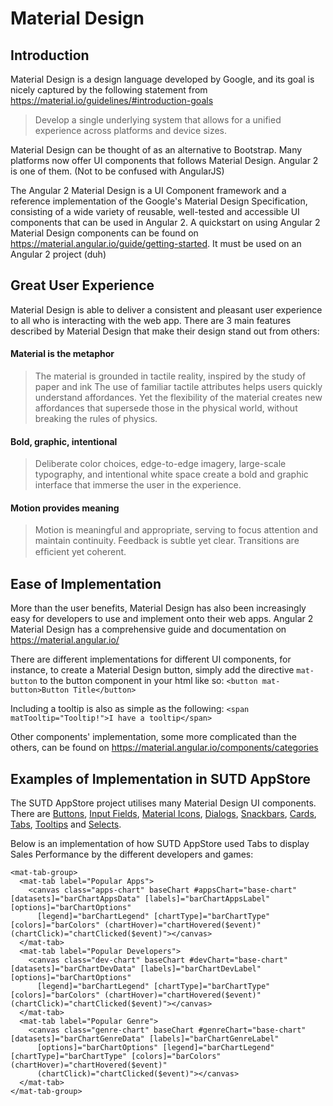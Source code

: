 # Material Design
## Introduction
Material Design is a design language developed by Google, and its goal is nicely captured by the following statement from <https://material.io/guidelines/#introduction-goals>

> Develop a single underlying system that allows for a unified experience across platforms and device sizes.

Material Design can be thought of as an alternative to Bootstrap. Many platforms now offer UI components that follows Material Design. Angular 2 is one of them. (Not to be confused with AngularJS)

The Angular 2 Material Design is a UI Component framework and a reference implementation of the Google's Material Design Specification, consisting of a wide variety of reusable, well-tested and accessible UI components that can be used in Angular 2. A quickstart on using Angular 2 Material Design components can be found on <https://material.angular.io/guide/getting-started>. It must be used on an Angular 2 project (duh)

## Great User Experience
Material Design is able to deliver a consistent and pleasant user experience to all who is interacting with the web app. There are 3 main features described by Material Design that make their design stand out from others:
#### Material is the metaphor
> The material is grounded in tactile reality, inspired by the study of paper and ink
> The use of familiar tactile attributes helps users quickly understand affordances. Yet the flexibility of the material creates new affordances that supersede those in the physical world, without breaking the rules of physics.

#### Bold, graphic, intentional
> Deliberate color choices, edge-to-edge imagery, large-scale typography, and intentional white space create a bold and graphic interface that immerse the user in the experience.

#### Motion provides meaning
> Motion is meaningful and appropriate, serving to focus attention and maintain continuity. Feedback is subtle yet clear. Transitions are efﬁcient yet coherent.

## Ease of Implementation
More than the user benefits, Material Design has also been increasingly easy for developers to use and implement onto their web apps. Angular 2 Material Design has a comprehensive guide and documentation on <https://material.angular.io/>

There are different implementations for different UI components, for instance, to create a Material Design button, simply add the directive `mat-button` to the button component in your html like so:
```<button mat-button>Button Title</button>```

Including a tooltip is also as simple as the following:
```<span matTooltip="Tooltip!">I have a tooltip</span>```

Other components' implementation, some more complicated than the others, can be found on <https://material.angular.io/components/categories>

## Examples of Implementation in SUTD AppStore
The SUTD AppStore project utilises many Material Design UI components. There are [Buttons](https://material.angular.io/components/button/overview), [Input Fields](https://material.angular.io/components/input/overview), [Material Icons](https://material.angular.io/components/icon/overview), [Dialogs](https://material.angular.io/components/dialog/overview), [Snackbars](https://material.angular.io/components/snack-bar/overview), [Cards](https://material.angular.io/components/card/overview), [Tabs](https://material.angular.io/components/tabs/overview), [Tooltips](https://material.angular.io/components/tooltip/overview) and [Selects](https://material.angular.io/components/select/overview). 

Below is an implementation of how SUTD AppStore used Tabs to display Sales Performance by the different developers and games:
```
<mat-tab-group>
  <mat-tab label="Popular Apps">
    <canvas class="apps-chart" baseChart #appsChart="base-chart" [datasets]="barChartAppsData" [labels]="barChartAppsLabel" [options]="barChartOptions"
      [legend]="barChartLegend" [chartType]="barChartType" [colors]="barColors" (chartHover)="chartHovered($event)" (chartClick)="chartClicked($event)"></canvas>
  </mat-tab>
  <mat-tab label="Popular Developers">
    <canvas class="dev-chart" baseChart #devChart="base-chart" [datasets]="barChartDevData" [labels]="barChartDevLabel" [options]="barChartOptions"
      [legend]="barChartLegend" [chartType]="barChartType" [colors]="barColors" (chartHover)="chartHovered($event)" (chartClick)="chartClicked($event)"></canvas>
  </mat-tab>
  <mat-tab label="Popular Genre">
    <canvas class="genre-chart" baseChart #genreChart="base-chart" [datasets]="barChartGenreData" [labels]="barChartGenreLabel"
      [options]="barChartOptions" [legend]="barChartLegend" [chartType]="barChartType" [colors]="barColors" (chartHover)="chartHovered($event)"
      (chartClick)="chartClicked($event)"></canvas>
  </mat-tab>
</mat-tab-group>

```
